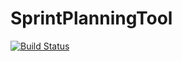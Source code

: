 # SprintPlanningTool
[![Build Status](https://travis-ci.com/0xFEEDC0DE64/SprintPlanningTool.svg?branch=master)](https://travis-ci.com/0xFEEDC0DE64/SprintPlanningTool)
